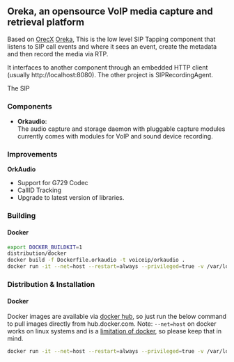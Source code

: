 ## Oreka, an opensource VoIP media capture and retrieval platform

Based on [OrecX](http://www.orecx.com/open-source/) [Oreka](https://github.com/OrecX/Oreka), 
This is the low level SIP Tapping component that listens to SIP call events and where it sees an event, create the metadata and then record the media via RTP. 

It interfaces to another component through an embedded HTTP client (usually http://localhost:8080). The other project is SIPRecordingAgent.

The SIP 

### Components
- **Orkaudio**:  
    The audio capture and storage daemon with pluggable capture modules currently comes with modules for VoIP and sound device recording.

    
### Improvements

**OrkAudio** 

- Support for G729 Codec  
- CallID Tracking   
- Upgrade to latest version of libraries.


### Building

#### Docker

```bash
export DOCKER_BUILDKIT=1
distribution/docker
docker build -f Dockerfile.orkaudio -t voiceip/orkaudio .
docker run -it --net=host --restart=always --privileged=true -v /var/log/orkaudio:/var/log/orkaudio  -v /etc/orkaudio:/etc/orkaudio voiceip/orkaudio:latest 
```

### Distribution & Installation

#### Docker

Docker images are available via [docker hub](https://hub.docker.com/r/voiceip/orkaudio/tags), so just run the below command to pull images directly from hub.docker.com. Note: `--net=host` on docker works on linux systems and is a [limitation of docker](https://docs.docker.com/network/host/), so please keep that in mind.

```bash
docker run -it --net=host --restart=always --privileged=true -v /var/log/orkaudio:/var/log/orkaudio -v /etc/orkaudio:/etc/orkaudio voiceip/orkaudio:latest
```


